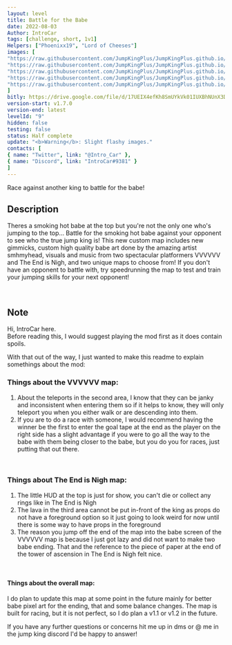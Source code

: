 ```yaml
---
layout: level
title: Battle for the Babe
date: 2022-08-03
Author: IntroCar
tags: [challenge, short, 1v1]
Helpers: ["Phoenixx19", "Lord of Cheeses"]
images: [
"https://raw.githubusercontent.com/JumpKingPlus/JumpKingPlus.github.io/www/images/workshop/levels/ws9-banner.png",
"https://raw.githubusercontent.com/JumpKingPlus/JumpKingPlus.github.io/www/images/workshop/levels/ws9-2.png",
"https://raw.githubusercontent.com/JumpKingPlus/JumpKingPlus.github.io/www/images/workshop/levels/ws9-3.png",
"https://raw.githubusercontent.com/JumpKingPlus/JumpKingPlus.github.io/www/images/workshop/levels/ws9-4.png",
"https://raw.githubusercontent.com/JumpKingPlus/JumpKingPlus.github.io/www/images/workshop/levels/ws9-5.png"
]
bitly: https://drive.google.com/file/d/17UEIX4efKh8SmUYkVk01IUXBhNUnX3Dx/view?usp=sharing
version-start: v1.7.0
version-end: latest
levelId: "9"
hidden: false
testing: false
status: Half complete
update: "<b>Warning</b>: Slight flashy images."
contacts: [
{ name: "Twitter", link: "@Intro_Car" },
{ name: "Discord", link: "IntroCar#9381" }
]
---
```


Race against another king to battle for the babe!

<!-- more -->

<div id="description">
    <h2>Description</h2>
    <p>Theres a smoking hot babe at the top but you're not the only one who's jumping to the top... 
        Battle for the smoking hot babe against your opponent to see who the true jump king is! This new custom map includes new gimmicks, custom high quality babe art done by the amazing artist smhmyhead, visuals and music from two spectacular platformers VVVVVV and The End is Nigh, and two unique maps to choose from! If you don't have an opponent to battle with, try speedrunning the map to test and train your jumping skills for your next opponent!</p>
    <br>
    <h2>Note</h2>
    <p>Hi, IntroCar here.<br>Before reading this, I would suggest playing the mod first as it does contain spoils.</p>
    <p>With that out of the way, I just wanted to make this readme to explain somethings about the mod:</p>
    <h3>Things about the VVVVVV map:</h3>
    <ol>
        <li>About the teleports in the second area, I know that they can be janky and inconsistent when
            entering them so if it helps to know, they will only teleport you when you either walk or are
            descending into them. </li>
        <li>If you are to do a race with someone, I would recommend having the winner be the first to
            enter the goal tape at the end as the player on the right side has a slight advantage if you
            were to go all the way to the babe with them being closer to the babe, but you do you for races,
            just putting that out there.</li>
    </ol>
    <br>
    <h3>Things about The End is Nigh map:</h3>
    <ol>
        <li>The little HUD at the top is just for show, you can't die or collect any rings like in The End is Nigh</li>
        <li>The lava in the third area cannot be put in-front of the king as props do not have a foreground
            option so it just going to look weird for now until there is some way to have props in the foreground</li>
        <li>The reason you jump off the end of the map into the babe screen of the VVVVVV map is because I
            just got lazy and did not want to make two babe ending. That and the reference to the piece of paper
            at the end of the tower of ascension in The End is Nigh felt nice.</li>
    </ol>
    <br>
    <h4>Things about the overall map:</h4>
    <p>I do plan to update this map at some point in the future mainly for better babe pixel art for the
        ending, that and some balance changes. The map is built for racing, but it is not perfect, so I do
        plan a v1.1 or v1.2 in the future.</p>
    <p>If you have any further questions or concerns hit me up in dms or @ me in the jump king discord
        I'd be happy to answer!</p>
</div>